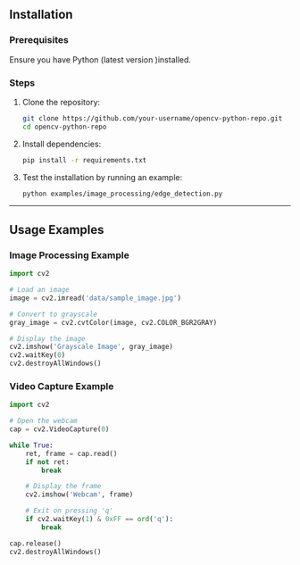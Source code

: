 

## Installation

### Prerequisites

Ensure you have Python (latest version )installed.

### Steps

1. Clone the repository:

   ```bash
   git clone https://github.com/your-username/opencv-python-repo.git
   cd opencv-python-repo
   ```

2. Install dependencies:

   ```bash
   pip install -r requirements.txt
   ```

3. Test the installation by running an example:

   ```bash
   python examples/image_processing/edge_detection.py
   ```

---

## Usage Examples

### Image Processing Example

```python
import cv2

# Load an image
image = cv2.imread('data/sample_image.jpg')

# Convert to grayscale
gray_image = cv2.cvtColor(image, cv2.COLOR_BGR2GRAY)

# Display the image
cv2.imshow('Grayscale Image', gray_image)
cv2.waitKey(0)
cv2.destroyAllWindows()
```

### Video Capture Example

```python
import cv2

# Open the webcam
cap = cv2.VideoCapture(0)

while True:
    ret, frame = cap.read()
    if not ret:
        break

    # Display the frame
    cv2.imshow('Webcam', frame)

    # Exit on pressing 'q'
    if cv2.waitKey(1) & 0xFF == ord('q'):
        break

cap.release()
cv2.destroyAllWindows()
```


